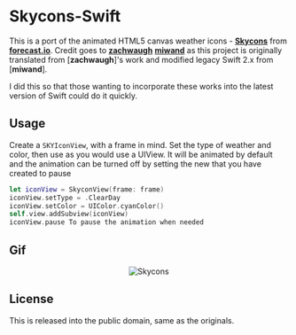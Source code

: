 # Skycons-Swift

This is a port of the animated HTML5 canvas weather icons - [**Skycons**](http://darkskyapp.github.io/skycons/) from [**forecast.io**](http://forecast.io). Credit goes to [**zachwaugh**](https://github.com/zachwaugh/cocoa-skycons) [**miwand**](https://github.com/miwand/Skycons-Swift) as this project is originally translated from [**zachwaugh**]'s work and modified legacy Swift 2.x from [**miwand**].

I did this so that those wanting to incorporate these works into the latest version of Swift could do it quickly.

## Usage

Create a `SKYIconView`, with a frame in mind. Set the type of weather and color, then use as you would use a UIView. It will be animated by default and the animation can be turned off by setting the new that you have created to pause 

```Swift
let iconView = SkyconView(frame: frame)
iconView.setType = .ClearDay
iconView.setColor = UIColor.cyanColor()
self.view.addSubview(iconView)
iconView.pause To pause the animation when needed
```

## Gif

<p align="center">
  <img src="https://github.com/marklise/Skycons-Swift/blob/master/skycons-Gif.gif" alt="Skycons"/>
</p>


## License

This is released into the public domain, same as the originals.
